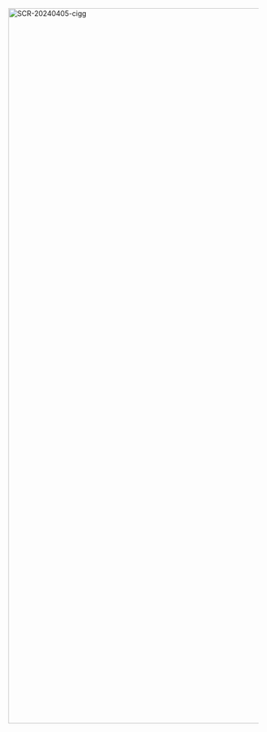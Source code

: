 <img width="1440" alt="SCR-20240405-cigg" src="https://github.com/ALL-ALL-ALL/ColorLearn/assets/157831738/4765b66a-8d9a-4834-b8c5-f6019dcbfbe0">
